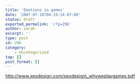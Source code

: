 ```yaml
---
title: 'Emotions in games'
date: '2007-07-18T04:19:14-07:00'
status: draft
exported_permalink: '/?p=296'
author: sarah
excerpt: ''
type: post
id: 296
category:
    - Uncategorized
tag: []
post_format: []
---
```

http://www.xeodesign.com/xeodesign\_whyweplaygames.pdf